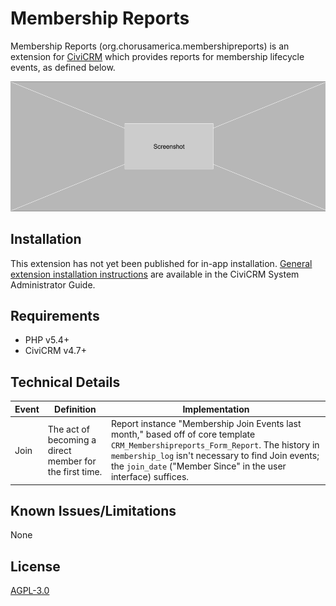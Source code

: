 # Membership Reports

Membership Reports (org.chorusamerica.membershipreports) is an extension for
[CiviCRM](https://civicrm.org) which provides reports for membership lifecycle
events, as defined below.

![Screenshot](/images/screenshot.png)

## Installation

This extension has not yet been published for in-app installation. [General
extension installation instructions](https://docs.civicrm.org/sysadmin/en/latest/customize/extensions/#installing-a-new-extension)
are available in the CiviCRM System Administrator Guide.

## Requirements

* PHP v5.4+
* CiviCRM v4.7+

## Technical Details

| Event       | Definition | Implementation                                  |
| ----------- | ---------- | ----------------------------------------------- |
| Join        | The act of becoming a direct member for the first time. | Report instance "Membership Join Events last month," based off of core template `CRM_Membershipreports_Form_Report`. The history in `membership_log` isn't necessary to find Join events; the `join_date` ("Member Since" in the user interface) suffices. |

## Known Issues/Limitations

None

## License

[AGPL-3.0](https://github.com/ginkgostreet/org.chorusamerica.membershipmerge/blob/master/LICENSE.txt)